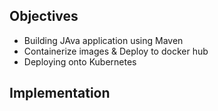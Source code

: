 ## Objectives
- Building JAva application using Maven
- Containerize images & Deploy to docker hub
- Deploying onto Kubernetes

## Implementation

